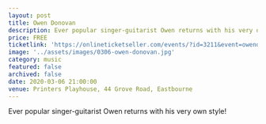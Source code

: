 ```yaml
---
layout: post
title: Owen Donovan
description: Ever popular singer-guitarist Owen returns with his very own style!
price: FREE
ticketlink: 'https://onlineticketseller.com/events/?id=3211&event=owendonovan-freeevent'
image: '../assets/images/0306-owen-donovan.jpg'
category: music
featured: false
archived: false
date: 2020-03-06 21:00:00
venue: Printers Playhouse, 44 Grove Road, Eastbourne
---
```


Ever popular singer-guitarist Owen returns with his very own style!